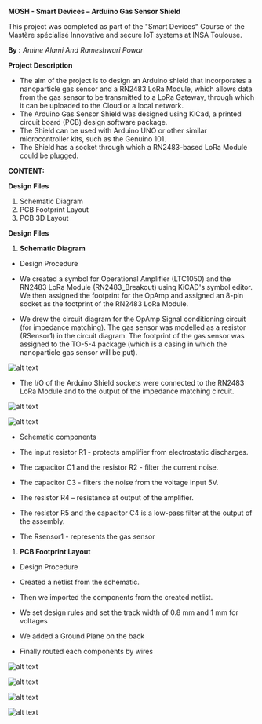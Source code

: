 **MOSH - Smart Devices – Arduino Gas Sensor Shield**

This project was completed as part of the &quot;Smart Devices&quot; Course of the Mastère spécialisé Innovative and secure IoT systems at INSA Toulouse.

**By :** _Amine Alami And Rameshwari Powar_

**Project Description**

- The aim of the project is to design an Arduino shield that incorporates a nanoparticle gas sensor and a RN2483 LoRa Module, which allows data from the gas sensor to be transmitted to a LoRa Gateway, through which it can be uploaded to the Cloud or a local network.
- The Arduino Gas Sensor Shield was designed using KiCad, a printed circuit board (PCB) design software package.
- The Shield can be used with Arduino UNO or other similar microcontroller kits, such as the Genuino 101.
- The Shield has a socket through which a RN2483-based LoRa Module could be plugged.

**CONTENT:**

**Design Files**

1. Schematic Diagram
2. PCB Footprint Layout
3. PCB 3D Layout

**Design Files**

1. **Schematic Diagram**

- Design Procedure

- We created a symbol for Operational Amplifier (LTC1050) and the RN2483 LoRa Module (RN2483\_Breakout) using KiCAD&#39;s symbol editor. We then assigned the footprint for the OpAmp and assigned an 8-pin socket as the footprint of the RN2483 LoRa Module.

- We drew the circuit diagram for the OpAmp Signal conditioning circuit (for impedance matching). The gas sensor was modelled as a resistor (RSensor1) in the circuit diagram. The footprint of the gas sensor was assigned to the TO-5-4 package (which is a casing in which the nanoparticle gas sensor will be put).

![alt text](https://github.com/MOSH-Insa-Toulouse/Alami_Powar_Gas_Sensor_Shield/blob/master/Images/Schematic%20OPAmp.PNG)


- The I/O of the Arduino Shield sockets were connected to the RN2483 LoRa Module and to the output of the impedance matching circuit.

![alt text](https://github.com/MOSH-Insa-Toulouse/Alami_Powar_Gas_Sensor_Shield/blob/master/Images/RN2483.PNG)
 
 
 ![alt text](https://github.com/MOSH-Insa-Toulouse/Alami_Powar_Gas_Sensor_Shield/blob/master/Images/Arduino%20Connectors.PNG)




- Schematic components

- The input resistor R1 - protects amplifier from electrostatic discharges.
- The capacitor C1 and the resistor R2 - filter the current noise.
- The capacitor C3 - filters the noise from the voltage input 5V.
- The resistor R4 – resistance at output of the amplifier.
- The resistor R5 and the capacitor C4 is a low-pass filter at the output of the assembly.
- The Rsensor1 - represents the gas sensor

1. **PCB Footprint Layout**

- Design Procedure

- Created a netlist from the schematic.
- Then we imported the components from the created netlist.
- We set design rules and set the track width of 0.8 mm and 1 mm for voltages
- We added a Ground Plane on the back
- Finally routed each components by wires

![alt text](https://github.com/MOSH-Insa-Toulouse/Alami_Powar_Gas_Sensor_Shield/blob/master/Images/PCB%202.PNG)

![alt text](https://github.com/MOSH-Insa-Toulouse/Alami_Powar_Gas_Sensor_Shield/blob/master/Images/PCB1.PNG)

![alt text](https://github.com/MOSH-Insa-Toulouse/Alami_Powar_Gas_Sensor_Shield/blob/master/Images/PCB%203D.PNG)

![alt text](https://github.com/MOSH-Insa-Toulouse/Alami_Powar_Gas_Sensor_Shield/blob/master/Images/PCB_3D_2.PNG)
